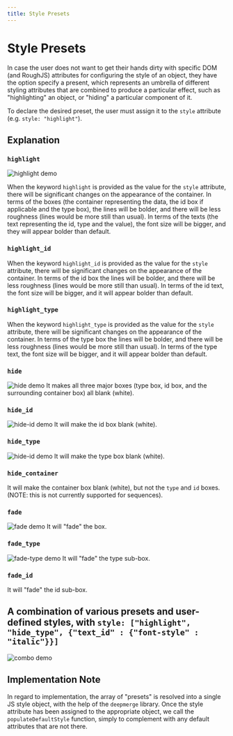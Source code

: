 ```yaml
---
title: Style Presets
---
```


# Style Presets

In case the user does not want to get their hands dirty with specific DOM (and RoughJS) attributes
for configuring the style of an object, they have the option specify a present, which represents
an umbrella of different styling attributes that are combined to produce a particular effect, such
as "highlighting" an object, or "hiding" a particular component of it.

To declare the desired preset, the user must assign it to the `style` attribute
(e.g. `style: "highlight"`).

## Explanation

### `highlight`

![highlight demo](images/presets_md/highlight.png)

When the keyword `highlight` is provided as the value for the `style` attribute, there will be significant
changes on the appearance of the container. In terms of the boxes (the container representing the data, the id box
if applicable and the type box), the lines will be bolder, and there will be less roughness (lines would be more still
than usual). In terms of the texts (the text representing the id, type and the value), the font size will be bigger,
and they will appear bolder than default.

### `highlight_id`

When the keyword `highlight_id` is provided as the value for the `style` attribute, there will be significant
changes on the appearance of the container. In terms of the id box the lines will be bolder, and there will be
less roughness (lines would be more still than usual). In terms of the id text, the font size will be bigger, and it
will appear bolder than default.

### `highlight_type`

When the keyword `highlight_type` is provided as the value for the `style` attribute, there will be significant
changes on the appearance of the container. In terms of the type box the lines will be bolder, and there will be
less roughness (lines would be more still than usual). In terms of the type text, the font size will be bigger, and it
will appear bolder than default.

### `hide`

![hide demo](images/presets_md/hide.png)
It makes all three major boxes (type box, id box, and the surrounding container box) all blank (white).

### `hide_id`

![hide-id demo](images/presets_md/hide_id.png)
It will make the id box blank (white).

### `hide_type`

![hide-id demo](images/presets_md/hide_type.png)
It will make the type box blank (white).

### `hide_container`

It will make the container box blank (white), but not the `type` and `id` boxes.
(NOTE: this is not currently supported for sequences).

### `fade`

![fade demo](images/presets_md/fade.png)
It will "fade" the box.

### `fade_type`

![fade-type demo](images/presets_md/fade_type.png)
It will "fade" the type sub-box.

### `fade_id`

It will "fade" the id sub-box.

## A combination of various presets and user-defined styles, with `style: ["highlight", "hide_type", {"text_id" : {"font-style" : "italic"}}]`

![combo demo](images/presets_md/combo.png)

## Implementation Note

In regard to implementation, the array of "presets" is resolved into a single JS style object, with the help of the
`deepmerge` library.
Once the style attribute has been assigned to the appropriate object, we call
the `populateDefaultStyle` function, simply to complement with any default attributes
that are not there.
